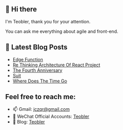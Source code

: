 ## 👋 Hi there

I'm Teobler, thank you for your attention.

You can ask me everything about agile and front-end.

## 📕 Latest Blog Posts
<!-- BLOG-POST-LIST:START -->
- [Edge Function](https://teobler.com/posts/20221128-edge-function)
- [Re Thinking Architecture Of React Project](https://teobler.com/posts/20220920-re-thinking-architecture-of-react-project)
- [The Fourth Anniversary](https://teobler.com/posts/20220713-the-fourth-anniversary)
- [Suit](https://teobler.com/posts/20220606-suit)
- [Where Does The Time Go](https://teobler.com/posts/20220530-where-does-the-time-go)
<!-- BLOG-POST-LIST:END -->

## Feel free to reach me:

- 📫 Gmail: jczqr@gmail.com
- 💬 WeChat Official Accounts: [Teobler](https://teobler.com/shanyuan.jpeg)
- 🔭 Blog: [Teobler](https://teobler.com)
